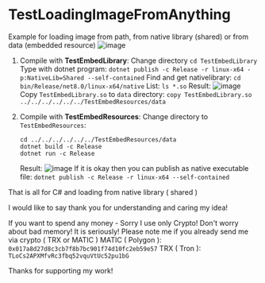 # TestLoadingImageFromAnything
Example for loading image from path, from native library (shared) or from data (embedded resource)
![image](https://github.com/DeafMan1983/TestLoadingImageFromAnything/assets/57066679/05cd62dc-a822-48f3-8d00-e55d03af2696)

1. Compile with **TestEmbedLibrary**:
   Change directory `cd TestEmbedLibrary`
   Type with dotnet program: `dotnet publish -c Release -r linux-x64 -p:NativeLib=Shared --self-contained`
   Find and get nativelibrary: `cd bin/Release/net8.0/linux-x64/native`
   List: `ls *.so`
   Result:
   ![image](https://github.com/DeafMan1983/TestLoadingImageFromAnything/assets/57066679/363b520d-c37d-4d09-aadc-5947d27379e2)
   Copy `TestEmbedLibrary.so` to `data` directory:
   `copy TestEmbedLibrary.so ../../../../../../TestEmbedResources/data`

2. Compile with **TestEmbedResources**:
   Change directory to `TestEmbedResources`:
   ```
   cd ../../../../../../TestEmbedResources/data
   dotnet build -c Release
   dotnet run -c Release
   ```
   Result:
   ![image](https://github.com/DeafMan1983/TestLoadingImageFromAnything/assets/57066679/bae83a7f-2ecc-4453-b614-ca5849ab0f46)
   If it is okay then you can publish as native executable file:
   `dotnet publish -c Release -r linux-x64 --self-contained`

That is all for C# and loading from native library ( shared )

I would like to say thank you for understanding and caring my idea!

If you want to spend any money - Sorry I use only Crypto! Don't worry about bad memory! It is seriously! Please note me if you already send me via crypto ( TRX or MATIC )
MATIC ( Polygon ): `0x017a8d27d8c3cb7f8b7bc901f74d10fc2eb59e57`
TRX ( Tron ): `TLoCs2APXMfvRc3fbq52vquVtUc52pu1bG`

Thanks for supporting my work!


   
